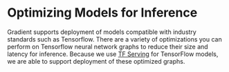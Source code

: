 # Optimizing Models for Inference

Gradient supports deployment of models compatible with industry standards such as Tensorflow. There are a variety of optimizations you can perform on Tensorflow neural network graphs to reduce their size and latency for inference. Because we use [TF Serving](https://github.com/tensorflow/serving) for TensorFlow models, we are able to support deployment of these optimized graphs.

